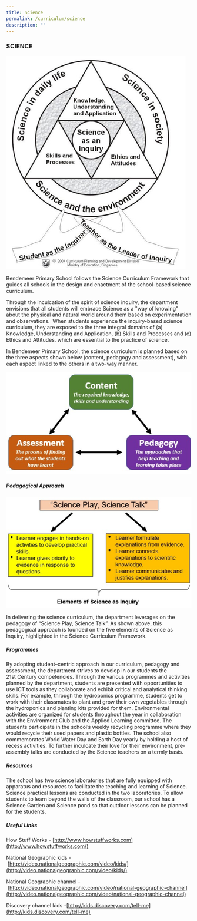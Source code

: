 ```yaml
---
title: Science
permalink: /curriculum/science
description: ""
---
```

### SCIENCE

![](/images/1%20(10).jpg)

Bendemeer Primary School follows the Science Curriculum Framework that guides all schools in the design and enactment of the school-based science curriculum.

Through the inculcation of the spirit of science inquiry, the department envisions that all students will embrace Science as a "way of knowing" about the physical and natural world around them based on experimentation and observations.  When students experience the inquiry-based science curriculum, they are exposed to the three integral domains of (a) Knowledge, Understanding and Application, (b) Skills and Processes and (c) Ethics and Attitudes. which are essential to the practice of science.

In Bendemeer Primary School, the science curriculum is planned based on the three aspects shown below (content, pedagogy and assessment), with each aspect linked to the others in a two-way manner.

![](/images/2%20(11).jpg)

##### Pedagogical Approach

![](/images/3%20(8).jpg)

In delivering the science curriculum, the department leverages on the pedagogy of “Science Play, Science Talk”. As shown above, this pedagogical approach is founded on the five elements of Science as Inquiry, highlighted in the Science Curriculum Framework.

##### Programmes

By adopting student–centric approach in our curriculum, pedagogy and assessment, the department strives to develop in our students the 21st Century competencies. Through the various programmes and activities planned by the department, students are presented with opportunities to use ICT tools as they collaborate and exhibit critical and analytical thinking skills. For example, through the hydroponics programme, students get to work with their classmates to plant and grow their own vegetables through the hydroponics and planting kits provided for them. Environmental activities are organized for students throughout the year in collaboration with the Environment Club and the Applied Learning committee. The students participate in the school’s weekly recycling programme where they would recycle their used papers and plastic bottles. The school also commemorates World Water Day and Earth Day yearly by holding a host of recess activities. To further inculcate their love for their environment, pre-assembly talks are conducted by the Science teachers on a termly basis.  

##### Resources

The school has two science laboratories that are fully equipped with apparatus and resources to facilitate the teaching and learning of Science. Science practical lessons are conducted in the two laboratories. To allow students to learn beyond the walls of the classroom, our school has a Science Garden and Science pond so that outdoor lessons can be planned for the students.

##### Useful Links

How Stuff Works - [http://www.howstuffworks.com](http://www.howstuffworks.com/)

National Geographic kids - [http://video.nationalgeographic.com/video/kids/](http://video.nationalgeographic.com/video/kids/)

National Geographic channel - [http://video.nationalgeographic.com/video/national-geographic-channel](http://video.nationalgeographic.com/video/national-geographic-channel)

Discovery channel kids -[http://kids.discovery.com/tell-me](http://kids.discovery.com/tell-me)